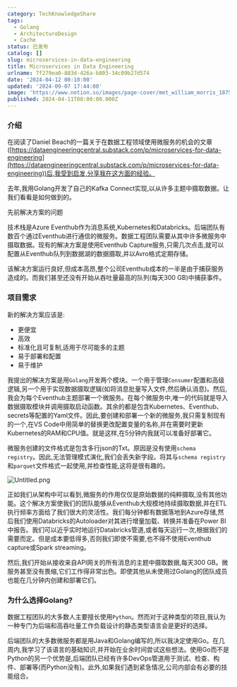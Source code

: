 ```yaml
---
category: TechKnowledgeShare
tags:
  - Golang
  - ArchitectureDesign
  - Cache
status: 已发布
catalog: []
slug: microservices-in-data-engineering
title: Microservices in Data Engineering
urlname: 7f279ea0-883d-426a-b803-34c09b27d574
date: '2024-04-12 00:10:00'
updated: '2024-09-07 17:44:00'
image: 'https://www.notion.so/images/page-cover/met_william_morris_1875.jpg'
published: 2024-04-11T08:00:00.000Z
---
```


### 介绍


在阅读了Daniel Beach的一篇关于在数据工程领域使用微服务的机会的文章([https://dataengineeringcentral.substack.com/p/microservices-for-data-engineering](https://dataengineeringcentral.substack.com/p/microservices-for-data-engineering))后,我受到启发,分享我在这方面的经验。


去年,我用Golang开发了自己的Kafka Connect实现,以从许多主题中摄取数据。让我们看看是如何做到的。


先前解决方案的问题


技术栈是Azure Eventhub作为消息系统,Kubernetes和Databricks。后端团队有数百个通过Eventhub进行通信的微服务。数据工程团队需要从其中许多微服务中摄取数据。现有的解决方案是使用Eventhub Capture服务,只需几次点击,就可以配置从Eventhub队列到数据湖的数据摄取,并以Avro格式定期存储。


该解决方案运行良好,但成本高昂,整个公司Eventhub成本的一半是由于捕获服务造成的。而我们甚至还没有开始从吞吐量最高的队列(每天300 GB)中捕获事件。


### 项目需求


新的解决方案应该是:

- 更便宜
- 高效
- 标准化且可复制,适用于尽可能多的主题
- 易于部署和配置
- 易于维护

我提出的解决方案是用`Golang`开发两个模块。一个用于管理`Consumer`配置和高级逻辑,另一个用于实现数据摄取逻辑(如将消息批量写入文件,然后确认消息)。然后,我会为每个Eventhub主题部署一个微服务。在每个微服务中,唯一的代码就是导入数据摄取模块并调用摄取启动函数。其余的都是包含Kubernetes、Eventhub、secrets等配置的Yaml文件。因此,要创建和部署一个新的微服务,我只需复制现有的一个,在VS Code中用简单的替换更改配置变量的名称,并在需要时更新Kubernetes的RAM和CPU值。就是这样,在5分钟内我就可以准备好部署它。


微服务创建的文件格式是包含多行json的Txt。原因是没有使用`schema registry`。因此,无法管理模式演化,我们会丢失新字段。将其与`schema registry`和`parquet`文件格式一起使用,并检查性能,这将是很有趣的。


![Untitled.png](https://prod-files-secure.s3.us-west-2.amazonaws.com/5d24fe63-e567-4804-86f9-9fdc62e13082/4e0f8d5d-b295-4408-9363-660688d511a9/Untitled.png?X-Amz-Algorithm=AWS4-HMAC-SHA256&X-Amz-Content-Sha256=UNSIGNED-PAYLOAD&X-Amz-Credential=ASIAZI2LB466W6FMAPYD%2F20250227%2Fus-west-2%2Fs3%2Faws4_request&X-Amz-Date=20250227T053917Z&X-Amz-Expires=3600&X-Amz-Security-Token=IQoJb3JpZ2luX2VjEDYaCXVzLXdlc3QtMiJHMEUCIE9Fmi1tAz9GTh5cJ4TPnI89vllO56hlHge5KRtWR23iAiEA9XR7aVe%2FIN%2Bh5HMYOTw%2FwcCpCn5iR%2BcBh1L142%2BysyIq%2FwMIbhAAGgw2Mzc0MjMxODM4MDUiDLQX1uE3lPERTBihRircAzq2q2JEdFpJ9xharzG68Bbu%2Fj2aWS3pfMQFymXgIVS0v64eC1jTgTgHk6beBTCZ6wDnlyqXAVyqoIGz95fSLoIOKN%2FuIAH2wEvfcNVJoKJazvtp4vlN0BhOLIKVuOnZ14YzA52IpoC51gjbocOoEdVxvg6623frUBs75irneRync1vLN%2BR0QmJ36s2GNpJe8pDajW43nTrQZQP27%2BD9J3iaE2Zv6pw4sAODbBsyjTvIsxknphQCVRo%2BBrH5nAm6CFLHXSKpVZUPyC5JFDMpvmxtrAeBF2jfbx51W%2BX0NYYCnP%2B1Nmekin95LCXuQDwgZ7%2Bz%2FY2ydbtzAtlH6QnUqOXRBuqoEYcp7mu0uRi3IJer58R1RyPlgqPJjEdwImpHIqc%2B7Hcxwa%2BxgfhMM4cwKj9PWEqHBII6BAfZ3doI1wdOvk9URNPQedN4wjf4wxY%2BQoZuWMn2mB%2B8Jw8IpJqckkV0cMr4QRxC4N9v8FEAOBv3HoikJl4DAj%2FE%2BkBmICMgieMpl8xb%2F%2BdZhl2L8MMIETF7XPU4bZfrDBaRJ64mc4pqAJ42BmY8Q2A%2ByHBiUO2y4wJLncA6llqWJinbGaoTLTPeCUbkrqKfc9w62Q0zZRTtZmDS34XSImLGdhsKMJLt%2F70GOqUBfDD9aQ4ik7rG0PzWz8nmvk1%2FaDwQn4YKoXcsPZ5otc0r4Nrvtv8qhbWTwFKHgx1blkjCl2s1szAeEZgJ7%2BYCbwQ6vONIYFoNL9uLpSiQ94hTr4Vl6XCdjW2c%2B%2Bgu8jIKbIqzByoiEBj%2Bs4wz8YaMpYePLiymYXr%2B8ToG8mpjC0lv6uMEUvadajXphxXysI%2ByHshZOFgFDQynRsy1eVDYZt%2B67TUH&X-Amz-Signature=208e51564923685e8d75fdbe0e517d3ca4276c704722629f09ff5e88eeaa88c1&X-Amz-SignedHeaders=host&x-id=GetObject)


正如我们从架构中可以看到,微服务的作用仅仅是原始数据的纯粹摄取,没有其他功能。这个解决方案使我们的团队能够从Eventhub大规模地持续摄取数据,并在ETL执行频率方面给了我们很大的灵活性。我们每分钟都有数据落地到Azure存储,然后我们使用Databricks的Autoloader对其进行增量加载、转换并准备在Power BI中报告。我们可以近乎实时地运行Databricks管道,或者每天运行一次,根据我们的需要而定。但是成本要低得多,否则我们即使不需要,也不得不使用Eventhub capture或Spark streaming。


然后,我们开始从接收来自API网关的所有消息的主题中摄取数据,每天300 GB。微服务甚至没有畏缩,它们工作得非常出色。即使其他从未使用过Golang的团队成员也能在几分钟内创建和部署它们。


### 为什么选择Golang?


数据工程团队的大多数人主要擅长使用`Python`。然而对于这种类型的项目,我认为一种专门为后端和高吞吐量工作负载设计的静态类型语言会是更好的选择。


后端团队的大多数微服务都是用Java和Golang编写的,所以我决定使用Go。在几周内,我学习了该语言的基础知识,并开始在业余时间尝试这些想法。使用Go而不是Python的另一个优势是,后端团队已经有许多DevOps管道用于测试、检查、构件、部署等(而Python没有)。此外,如果我们遇到紧急情况,公司内部会有必要的技能组合。

